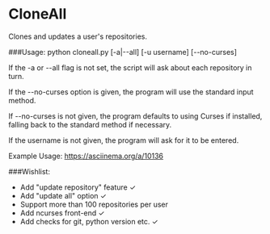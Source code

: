 CloneAll
==============

Clones and updates a user's repositories.

###Usage:
	python cloneall.py [-a|--all] [-u username] [--no-curses]

If the -a or --all flag is not set, the script will ask about each repository in turn.

If the --no-curses option is given, the program will use the standard input method.

If --no-curses is not given, the program defaults to using Curses if installed, falling
back to the standard method if necessary.

If the username is not given, the program will ask for it to be entered.

Example Usage:
	https://asciinema.org/a/10136

###Wishlist:

* Add "update repository" feature  ✓
* Add "update all" option ✓
* Support more than 100 repositories per user
* Add ncurses front-end ✓
* Add checks for git, python version etc. ✓
